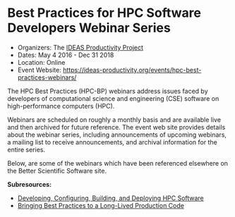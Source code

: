 
# Best Practices for HPC Software Developers Webinar Series

- Organizers: The [IDEAS Productivity Project](https://ideas-productivity.org/)
- Dates: May 4 2016 - Dec 31 2018
- Location: Online
- Event Website: https://ideas-productivity.org/events/hpc-best-practices-webinars/

The HPC Best Practices (HPC-BP) webinars address issues faced by developers of computational science and engineering (CSE) software on high-performance computers (HPC). 

Webinars are scheduled on roughly a monthly basis and are available live and then archived for future reference. The event web site provides details about the webinar series, including announcements of upcoming webinars, a mailing list to receive announcements, and archival information for the entire series.

Below, are some of the webinars which have been referenced elsewhere on the Better Scientific Software site.

**Subresources:**
- [Developing, Configuring, Building, and Deploying HPC Software](../CuratedContent/DevelopingConfiguringBuildingAndDeployingHpcSw.md)
- [Bringing Best Practices to a Long-Lived Production Code](../CuratedContent/Webinar.HPCBP014BestPractices.md)

<!---
Publish: yes
Categories: skills, [import from subresources]
Topics: online learning, [import from subresources]
Tags: webinar, webinar series, learning, [import from subresources]
Level: 2
Prerequisites: none
Aggregate: base
--->
